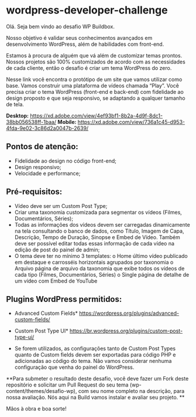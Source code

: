 # wordpress-developer-challenge

Olá. Seja bem vindo ao desafio WP Buildbox.

Nosso objetivo é validar seus conhecimentos avançados em desenvolvimento WordPress, além de habilidades com front-end.

Estamos à procura de alguém que vá além de customizar temas prontos. Nossos projetos são 100% customizados de acordo com as necessidades de cada cliente, então o desafio é criar um tema WordPress do zero. 

Nesse link você encontra o protótipo de um site que vamos utilizar como base. Vamos construir uma plataforma de vídeos chamada “Play”. Você precisa criar o tema WordPress (front-end e back-end) com fidelidade ao design proposto e que seja responsivo, se adaptando a qualquer tamanho de tela.

**Desktop:** https://xd.adobe.com/view/4ef93bf1-8b2a-4d9f-8dc1-38bb056538ff-1baa/
**Mobile:** https://xd.adobe.com/view/736a1c45-d953-4fda-9e02-3c86d2a0047b-2639/

## Pontos de atenção:

- Fidelidade ao design no código front-end;
- Design responsivo;
- Velocidade e performance;

## Pré-requisitos:

- Vídeo deve ser um Custom Post Type;
- Criar uma taxonomia customizada para segmentar os vídeos (Filmes, Documentários, Séries);
- Todas as informações dos vídeos devem ser carregadas dinamicamente na tela consultando o banco de dados, como Título, Imagem de Capa, Descrição, Tempo de Duração, Sinopse e Embed de Vídeo. Também deve ser possível editar todas essas informação de cada vídeo na edição de post do painel de admin;
- O tema deve ter no mínimo 3 templates:
    o	Home
    último vídeo publicado em destaque e carrosséis horizontais agrupados por taxonomia
    o	Arquivo
    página de arquivo da taxonomia que exibe todos os vídeos de cada tipo (Filmes, Documentários, Séries)
    o	Single
    página de detalhe de um vídeo com Embed de YouTube

## Plugins WordPress permitidos:

- Advanced Custom Fields*
https://wordpress.org/plugins/advanced-custom-fields/

- Custom Post Type UI*
https://br.wordpress.org/plugins/custom-post-type-ui/

* Se forem utilizados, as configurações tanto de Custom Post Types quanto de Custom fields devem ser exportadas para código PHP e adicionadas ao código do tema. Não vamos considerar nenhuma configuração que venha do painel do WordPress.


**Para submeter o resultado deste desafio, você deve fazer um Fork deste repositório e solicitar um Pull Request do seu tema (wp-content/themes/desafio-wp), com seu nome completo na descrição, para nossa avaliação. Nós aqui na Build vamos instalar e avaliar seu projeto. **


Mãos à obra e boa sorte!
